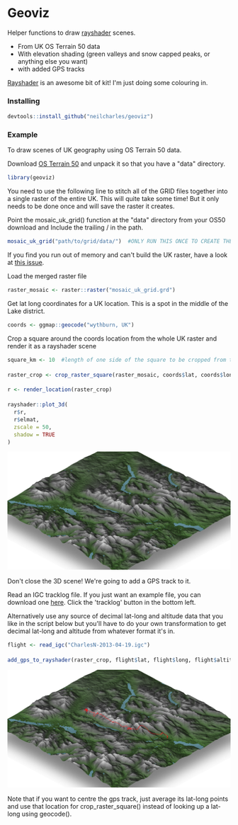 # Geoviz

Helper functions to draw [rayshader](https://github.com/tylermorganwall/rayshader) scenes.
- From UK OS Terrain 50 data
- With elevation shading (green valleys and snow capped peaks, or anything else you want)
- with added  GPS tracks

[Rayshader](https://github.com/tylermorganwall/rayshader) is an awesome bit of kit! I'm just doing some colouring in.

### Installing

```R
devtools::install_github("neilcharles/geoviz")
```

### Example

To draw scenes of UK geography using OS Terrain 50 data.

Download [OS Terrain 50](https://www.ordnancesurvey.co.uk/business-and-government/products/terrain-50.html) and unpack it so that you have a "data" directory.

```R
library(geoviz)
```

You need to use the following line to stitch all of the GRID files together into a single raster of the entire UK. This will quite take some time! But it only needs to be done once and will save the raster it creates.

Point the mosaic_uk_grid() function at the "data" directory from your OS50 download and Include the trailing / in the path.

```R
mosaic_uk_grid("path/to/grid/data/")  #ONLY RUN THIS ONCE TO CREATE THE WHOLE UK MOSAIC RASTER. IT WILL BE SLOW.
```

If you find you run out of memory and can't build the UK raster, have a look at [this issue](https://github.com/neilcharles/geoviz/issues/1).

Load the merged raster file

```R
raster_mosaic <- raster::raster("mosaic_uk_grid.grd")
```

Get lat long coordinates for a UK location. This is a spot in the middle of the Lake district.

```R
coords <- ggmap::geocode("wythburn, UK")
```

Crop a square around the coords location from the whole UK raster and render it as a rayshader scene

```R
square_km <- 10  #length of one side of the square to be cropped from the whole UK raster

raster_crop <- crop_raster_square(raster_mosaic, coords$lat, coords$lon, square_km)

r <- render_location(raster_crop)

rayshader::plot_3d(
  r$r,
  r$elmat,
  zscale = 50,
  shadow = TRUE
)
```
![rendered scene](assets/demo1.png)


Don't close the 3D scene! We're going to add a GPS track to it.

Read an IGC tracklog file. If you just want an example file, you can download one [here](http://www.xcleague.com/xc/flights/2013554.html). Click the 'tracklog' button in the bottom left.

Alternatively use any source of decimal lat-long and altitude data that you like in the script below but you'll have to do your own transformation to get decimal lat-long and altitude from whatever format it's in.

```R
flight <- read_igc("CharlesN-2013-04-19.igc")

add_gps_to_rayshader(raster_crop, flight$lat, flight$long, flight$altitude, 50)
```
![rendered scene](assets/demo2.png)

Note that if you want to centre the gps track, just average its lat-long points and use that location for crop_raster_square() instead of looking up a lat-long using geocode().
